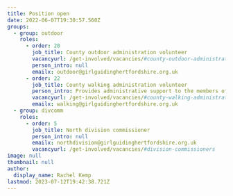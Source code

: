```yaml
---
title: Position open
date: 2022-06-07T19:30:57.560Z
groups:
  - group: outdoor
    roles:  
      - order: 20
        job_title: County outdoor administration volunteer
        vacancyurl: /get-involved/vacancies/#county-outdoor-administration-lead-volunteer
        person_intro: null
        emailx: outdoor@girlguidinghertfordshire.org.uk
      - order: 22
        job_title: County walking administration volunteer
        person_intro: Provides administrative support to the members of the county walking team
        vacancyurl: /get-involved/vacancies/#county-walking-administration-lead-volunteer
        emailx: walking@girlguidinghertfordshire.org.uk
  - group: divcomm
    roles:
      - order: 5
        job_title: North division commissioner
        person_intro: null
        emailx: northdivision@girlguidinghertfordshire.org.uk
        vacancyurl: /get-involved/vacancies/#division-commissioners
image: null
thumbnail: null
author:
  display_name: Rachel Kemp
lastmod: 2023-07-12T19:42:38.721Z
---
```

